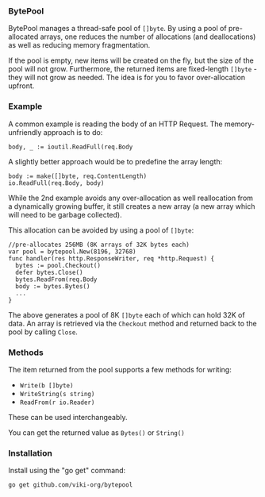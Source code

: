 ### BytePool
BytePool manages a thread-safe pool of `[]byte`. By using a pool of pre-allocated arrays, one reduces the number of allocations (and deallocations) as well as reducing memory fragmentation.

If the pool is empty, new items will be created on the fly, but the size of the pool will not grow. Furthermore, the returned items are fixed-length `[]byte` - they will not grow as needed. The idea is for you to favor over-allocation upfront.

### Example
A common example is reading the body of an HTTP Request. The memory-unfriendly approach is to do:

    body, _ := ioutil.ReadFull(req.Body

A slightly better approach would be to predefine the array length:

    body := make([]byte, req.ContentLength)
    io.ReadFull(req.Body, body)

While the 2nd example avoids any over-allocation as well reallocation from a dynamically growing buffer, it still creates a new array (a new array which will need to be garbage collected).

This allocation can be avoided by using a pool of `[]byte`:

    //pre-allocates 256MB (8K arrays of 32K bytes each)
    var pool = bytepool.New(8196, 32768)
    func handler(res http.ResponseWriter, req *http.Request) {
      bytes := pool.Checkout()
      defer bytes.Close()
      bytes.ReadFrom(req.Body
      body := bytes.Bytes()
      ...
    }

The above generates a pool of 8K `[]byte` each of which can hold 32K of data. An array is retrieved via the `Checkout` method and returned back to the pool by calling `Close`.

### Methods
The item returned from the pool supports a few methods for writing:

* `Write(b []byte)`
* `WriteString(s string)`
* `ReadFrom(r io.Reader)`

These can be used interchangeably.

You can get the returned value as `Bytes()` or `String()`

### Installation
Install using the "go get" command:

    go get github.com/viki-org/bytepool
